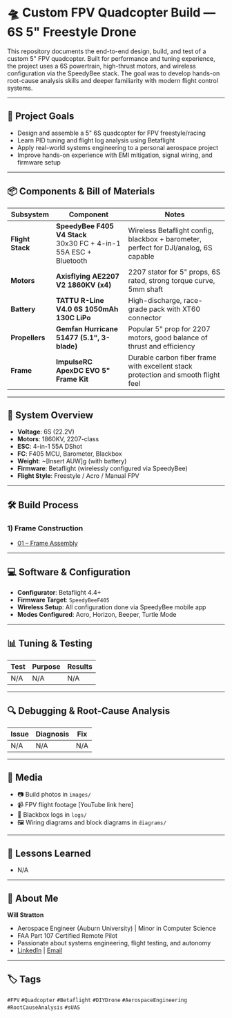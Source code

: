 # 🛸 Custom FPV Quadcopter Build — 6S 5" Freestyle Drone

This repository documents the end-to-end design, build, and test of a custom 5" FPV quadcopter. Built for performance and tuning experience, the project uses a 6S powertrain, high-thrust motors, and wireless configuration via the SpeedyBee stack. The goal was to develop hands-on root-cause analysis skills and deeper familiarity with modern flight control systems.

---

## 📌 Project Goals

- Design and assemble a 5" 6S quadcopter for FPV freestyle/racing
- Learn PID tuning and flight log analysis using Betaflight
- Apply real-world systems engineering to a personal aerospace project
- Improve hands-on experience with EMI mitigation, signal wiring, and firmware setup

---

## 📦 Components & Bill of Materials

| Subsystem       | Component                                                                                                       | Notes                                                                                     |
|-----------------|------------------------------------------------------------------------------------------------------------------|-------------------------------------------------------------------------------------------|
| **Flight Stack** | **SpeedyBee F405 V4 Stack**<br>30x30 FC + 4-in-1 55A ESC + Bluetooth | Wireless Betaflight config, blackbox + barometer, perfect for DJI/analog, 6S capable |
| **Motors**       | **Axisflying AE2207 V2 1860KV (x4)**                                                                             | 2207 stator for 5" props, 6S rated, strong torque curve, 5mm shaft                        |
| **Battery**      | **TATTU R-Line V4.0 6S 1050mAh 130C LiPo**                                                                      | High-discharge, race-grade pack with XT60 connector                                      |
| **Propellers**   | **Gemfan Hurricane 51477 (5.1", 3-blade)**                                                                      | Popular 5" prop for 2207 motors, good balance of thrust and efficiency                   |
| **Frame**        | **ImpulseRC ApexDC EVO 5" Frame Kit**                                                                           | Durable carbon fiber frame with excellent stack protection and smooth flight feel        |

---

## 🧱 System Overview

- **Voltage**: 6S (22.2V)
- **Motors**: 1860KV, 2207-class
- **ESC**: 4-in-1 55A DShot
- **FC**: F405 MCU, Barometer, Blackbox
- **Weight**: ~[Insert AUW]g (with battery)
- **Firmware**: Betaflight (wirelessly configured via SpeedyBee)
- **Flight Style**: Freestyle / Acro / Manual FPV

---

## 🛠️ Build Process

### 1) Frame Construction
- [01 – Frame Assembly](docs/01_frame_assembly.md)

---

## 💻 Software & Configuration

- **Configurator**: Betaflight 4.4+
- **Firmware Target**: `SpeedyBeeF405`
- **Wireless Setup**: All configuration done via SpeedyBee mobile app
- **Modes Configured**: Acro, Horizon, Beeper, Turtle Mode

---

## 📊 Tuning & Testing

| Test | Purpose | Results |
|------|---------|---------|
| N/A | N/A | N/A |

---

## 🔍 Debugging & Root-Cause Analysis

| Issue | Diagnosis | Fix |
|-------|-----------|-----|
| N/A | N/A | N/A |

---

## 📸 Media

- 📷 Build photos in `images/`
- 📹 FPV flight footage [YouTube link here]
- 📁 Blackbox logs in `logs/`
- 🖼️ Wiring diagrams and block diagrams in `diagrams/`

---

## 🧠 Lessons Learned

- N/A

---

## 📇 About Me

**Will Stratton**  
- Aerospace Engineer (Auburn University) | Minor in Computer Science  
- FAA Part 107 Certified Remote Pilot  
- Passionate about systems engineering, flight testing, and autonomy  
- [LinkedIn](https://www.linkedin.com/in/william-stratton-wlstratton) | [Email](mailto:wlstratton111@gmail.com)

---

## 🏷️ Tags

`#FPV` `#Quadcopter` `#Betaflight` `#DIYDrone` `#AerospaceEngineering` `#RootCauseAnalysis` `#sUAS`
